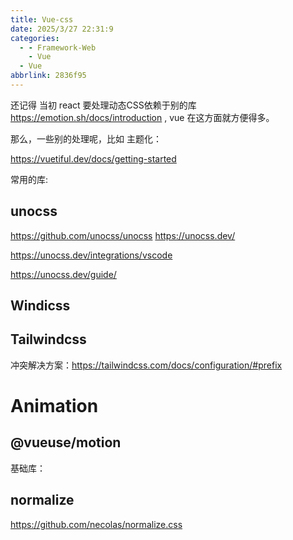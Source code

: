 ```yaml
---
title: Vue-css
date: 2025/3/27 22:31:9
categories:
  - - Framework-Web
    - Vue
  - Vue
abbrlink: 2836f95
---
```

还记得 当初 react 要处理动态CSS依赖于别的库 https://emotion.sh/docs/introduction , vue 在这方面就方便得多。

那么，一些别的处理呢，比如 主题化：

https://vuetiful.dev/docs/getting-started


常用的库:

## unocss
https://github.com/unocss/unocss 
https://unocss.dev/  

https://unocss.dev/integrations/vscode 

https://unocss.dev/guide/

## Windicss

## Tailwindcss

冲突解决方案：https://tailwindcss.com/docs/configuration/#prefix 



# Animation

## @vueuse/motion


基础库：

## normalize
https://github.com/necolas/normalize.css